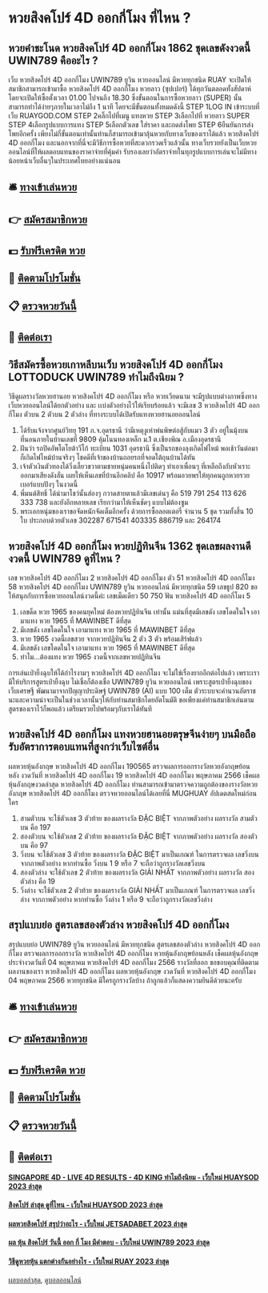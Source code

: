 # หวยสิงคโปร์ 4D ออกกี่โมง ที่ไหน ?
## หวยคำชะโนด หวยสิงคโปร์ 4D ออกกี่โมง 1862 ชุดเลขดังงวดนี้ UWIN789 คืออะไร ?
เว็บ หวยสิงคโปร์ 4D ออกกี่โมง UWIN789 ยูวิน หวยออนไลน์ มีหวยทุกชนิด RUAY จะเปิดให้สมาชิกสามารถเข้ามาซื้อ หวยสิงคโปร์ 4D ออกกี่โมง หวยลาว (ซุปเปอร์) ได้ทุกวันตลอดทั้งสัปดาห์ โดยจะเปิดให้ซื้อตั้งเวลา 01.00 ไปจนถึง 18.30 ซึ่งขั้นตอนในการซื้อหวยลาว (SUPER) นั้นสามารถทำได้ง่ายๆภายในเวลาไม่ถึง 1 นาที โดยจะมีขั้นตอนทั้งหมดดังนี้
STEP 1LOG IN เข้าระบบที่เว็บ RUAYGOD.COM
STEP 2คลิ๊กไปที่เมนู แทงหวย
STEP 3เลือกไปที่ หวยลาว SUPER
STEP 4เลือกรูปแบบการแทง
STEP 5เลือกตัวเลข ใส่ราคา และกดส่งโพย
STEP 6ยืนยันการส่งโพยอีกครั้ง
เพียงไม่กี่ขั้นตอนเท่านั้นท่านก็สามารถเข้ามาลุ้นหวยกับทางเว็บของเราได้แล้ว หวยสิงคโปร์ 4D ออกกี่โมง และนอกจากที่นี่จะมีวิธีการซื้อหวยที่สะดวกรวดเร็วแล้วนั้น ทางเว็บรวยยังเป็นเว็บหวยออนไลน์ที่ให้ผลตอบแทนของราคาจ่ายที่คุ้มค่า รับรองเลยว่าอัตราจ่ายในทุกรูปแบบการเล่นจะไม่มีทางน้อยหน้าเว็บอื่นๆในประเทศไทยอย่างแน่นอน

## 🛎 [ทางเข้าเล่นหวย](https://bit.ly/3BG5bNw)
## 👉 [สมัครสมาชิกหวย](https://bit.ly/3BG5bNw)
## 💵 [รับฟรีเครดิต หวย](https://bit.ly/3C3mvgS)
## 👑 [ติดตามโปรโมชั่น](https://bit.ly/3C3mvgS)
## 📋 [ตรวจหวยวันนี้](https://bit.ly/3C3mvgS)
## 📱 [ติดต่อเรา](https://bit.ly/3C3mvgS)

## วิธีสมัครซื้อหวยเกาหลีบนเว็บ หวยสิงคโปร์ 4D ออกกี่โมง LOTTODUCK UWIN789 ทำไมถึงนิยม ?
วิธีดูผลรางวัลหวยฮานอย หวยสิงคโปร์ 4D ออกกี่โมง หรือ หวยเวียดนาม จะมีรูปแบบต่างภาพซึ่งทางเว็บหวยออนไลน์ได้ยกตัวอย่าง และ เเบ่งตัวอย่างไว้ให้เรียบร้อยแล้ว จะมีเลข 3 หวยสิงคโปร์ 4D ออกกี่โมง ตัวบน 2 ตัวบน 2 ตัวล่าง ที่ทางระบบได้เปิดรับแทงหวยฮานอยออนไลน์
1. ได้รับแจ้งจากศูนย์วิทยุ 191 ภ.จ.อุดรธานี ว่ามีเหตุงูเห่าพ่นพิษต่อสู้กับแมว 3 ตัว อยู่ในมุ้งบนที่นอนภายในบ้านเลขที่ 9809 คุ้มโนนทองเหล็ก ม.1 ต.เชียงพิณ อ.เมืองอุดรธานี
2. ฝันว่า รถปิคอัพโตโยต้าวีโก้ ทะเบียน 1031 อุดรธานี ซึ่งเป็นรถของลุงเกิดไฟไหม้ พอเช้าวันต่อมาก็เกิดไฟไหม้บ้านจริงๆ โชคดีที่เจ้าของบ้านถอยรถที่จอดใต้ถุนบ้านได้ทัน
3. เจ้าตัวเงินตัวทองได้วิ่งเลี้ยวขวาตามชายหนุ่มคนหนึ่งไปติดๆ ทำเอาเพื่อนๆ ที่เหลือถึงกับหัวเราะออกมาเสียงดังลั่น เผยให้เห็นเลขที่บ้านอีกคลิป คือ 10917 พร้อมอวยพรให้ทุกคนถูกหวยรวยเบอร์แบบปังๆ ในงวดนี้
4. พี่มนต์สิทธิ์ ได้นำมาโชว์นั้นส่องๆ กวาดสายตาแล้วมีเลขเด่นๆ คือ 519 791 254 113 626 333 738 และยังอีกหลายเลข เรียกว่ามาให้เห็นชัดๆ แบบไม่ต้องซูม
5. พระเอกหนุ่มของเราขอจัดหนักจัดเต็มอีกครั้ง ด้วยการซื้อลอตเตอรี่ จำนวน 5 ชุด รวมทั้งสิ้น 10 ใบ ประกอบด้วยตัวเลข 302287 671541 403335 886719 และ 264174

## หวยสิงคโปร์ 4D ออกกี่โมง หวยปฏิทินจีน 1362 ชุดเลขผลงานดีงวดนี้ UWIN789 ดูที่ไหน ?
เลข หวยสิงคโปร์ 4D ออกกี่โมง 2 หวยสิงคโปร์ 4D ออกกี่โมง ตัว 51 หวยสิงคโปร์ 4D ออกกี่โมง 58 หวยสิงคโปร์ 4D ออกกี่โมง UWIN789 ยูวิน หวยออนไลน์ มีหวยทุกชนิด 59
เลขธูป 820
ขอให้สนุกกับการซื้อหวยออนไลน์งวดนี้ค่ะ
เลขเม็ดเดียว 50 750
ฟัน หวยสิงคโปร์ 4D ออกกี่โมง 5
1. เลขด็ด หวย 1965 ของคนยุคใหม่ ต้องหวยปฏิทินจีน เท่านั้น แม่นที่สุดมีเลขดัง เลขโดดในใจ เอามาแทง หวย 1965 ที่ MAWINBET ดีที่สุด
2. มีเลขดัง เลขโดดในใจ เอามาแทง หวย 1965 ที่ MAWINBET ดีที่สุด
3. หวย 1965 งวดนี้เลขสวย จากหวยปฏิทินจีน 2 ตัว 3 ตัว พร้อมเสิร์ฟแล้ว
4. มีเลขดัง เลขโดดในใจ เอามาแทง หวย 1965 ที่ MAWINBET ดีที่สุด
5. ทำไม…ต้องแทง หวย 1965 งวดนี้จากเลขหวยปฏิทินจีน

การเล่นเป่ายิ้งฉุบให้ได้กำไรงามๆ หวยสิงคโปร์ 4D ออกกี่โมง จะไม่ใช่เรื่องยากอีกต่อไปแล้ว เพราะเรามีให้บริการสูตรเป่ายิ้งฉุบ ไม่เชื่อก็ต้องเชื่อ UWIN789 ยูวิน หวยออนไลน์ เพราะสูตรเป่ายิ้งฉุบของเว็บเศรษฐี พัฒนามาจากปัญญาประดิษฐ์ UWIN789 (AI) แบบ 100 เต็ม ตัวระบบจะคำนวนอัตราชนะและความน่าจะเป็นในช่วงเวลานั้นๆให้กับท่านสมาชิกโดยอัตโนมัติ ขอเพียงแค่ท่านสมาชิกเล่นตามสูตรของเราไว้ก็พอแล้ว เตรียมรวยไปพร้อมๆกับเราได้ทันที

## หวยสิงคโปร์ 4D ออกกี่โมง แทงหวยฮานอยตรุษจีนง่ายๆ บนมือถือ รับอัตราการตอบแทนที่สูงกว่าเว็บไซต์อื่น
ผลหวยหุ้นอังกฤษ หวยสิงคโปร์ 4D ออกกี่โมง 190565 ตรวจผลการออกรางวัลหวยอังกฤษย้อนหลัง งวดวันที่ หวยสิงคโปร์ 4D ออกกี่โมง 19 หวยสิงคโปร์ 4D ออกกี่โมง พฤษภาคม 2566 เช็คผลหุ้นอังกฤษงวดล่าสุด หวยสิงคโปร์ 4D ออกกี่โมง ท่านสามารถเข้ามาตรวจความถูกต้องของรางวัลหวยอังกฤษ หวยสิงคโปร์ 4D ออกกี่โมง ตรวจหวยออนไลน์ได้เลยที่นี่ MUGHUAY อัปเดตสดใหม่ก่อนใคร
1. สามตัวบน จะใช้ตัวเลข 3 ตัวท้าย ของผลรางวัล ĐẶC BIỆT จากภาพตัวอย่าง ผลรางวัล สามตัวบน คือ 197
2. สองตัวบน จะใช้ตัวเลข 2 ตัวท้าย ของผลรางวัล ĐẶC BIỆT จากภาพตัวอย่าง ผลรางวัล สองตัวบน คือ 97
3. วิ่งบน จะใช้ตัวเลข 3 ตัวท้าย ของผลรางวัล ĐẶC BIỆT มาเป็นเกณฑ์ ในการตรวจผล เลขวิ่งบน จากภาพตัวอย่าง หากท่านซื้อ วิ่งบน 1 9 หรือ 7 จะถือว่าถูกรางวัลเลขวิ่งบน
4. สองตัวล่าง จะใช้ตัวเลข 2 ตัวท้าย ของผลรางวัล GIẢI NHẤT จากภาพตัวอย่าง ผลรางวัล สองตัวล่าง คือ 19
5. วิ่งล่าง จะใช้ตัวเลข 2 ตัวท้าย ของผลรางวัล GIẢI NHẤT มาเป็นเกณฑ์ ในการตรวจผล เลขวิ่งล่าง จากภาพตัวอย่าง หากท่านซื้อ วิ่งล่าง 1 หรือ 9 จะถือว่าถูกรางวัลเลขวิ่งล่าง

## สรุปแบบย่อ สูตรเลขสองตัวล่าง หวยสิงคโปร์ 4D ออกกี่โมง
สรุปแบบย่อ UWIN789 ยูวิน หวยออนไลน์ มีหวยทุกชนิด สูตรเลขสองตัวล่าง หวยสิงคโปร์ 4D ออกกี่โมง ตรวจผลการออกรางวัล หวยสิงคโปร์ 4D ออกกี่โมง หวยหุ้นอังกฤษย้อนหลัง เช็คผลหุ้นอังกฤษ ประจำงวดวันที่ 04 พฤษภาคม หวยสิงคโปร์ 4D ออกกี่โมง 2566 รางวัลที่ออก
ขอขอบคุณที่ติดตามผลงานของเรา หวยสิงคโปร์ 4D ออกกี่โมง ผลหวยหุ้นอังกฤษ งวดวันที่ หวยสิงคโปร์ 4D ออกกี่โมง 04 พฤษภาคม 2566 หวยทุกชนิด มีใครถูกรางวัลบ้าง ถ้าถูกแล้วก็แสดงความยินดีด้วยนะครับ

## 🛎 [ทางเข้าเล่นหวย](https://bit.ly/3BG5bNw)
## 👉 [สมัครสมาชิกหวย](https://bit.ly/3BG5bNw)
## 💵 [รับฟรีเครดิต หวย](https://bit.ly/3C3mvgS)
## 👑 [ติดตามโปรโมชั่น](https://bit.ly/3C3mvgS)
## 📋 [ตรวจหวยวันนี้](https://bit.ly/3C3mvgS)
## 📱 [ติดต่อเรา](https://bit.ly/3C3mvgS)

#### [SINGAPORE 4D - LIVE 4D RESULTS - 4D KING ทำไมถึงนิยม - เว็บใหม่ HUAYSOD 2023 ล่าสุด](https://atom.io/themes/singapore%204d%20-%20live%204d%20results%20-%204d%20king%20ทำไมถึงนิยม%20-%20เว็บใหม่%20huaysod%202023%20ล่าสุด)
#### [สิงคโปร์ ล่าสุด ดูที่ไหน - เว็บใหม่ HUAYSOD 2023 ล่าสุด](https://atom.io/themes/สิงคโปร์%20ล่าสุด%20ดูที่ไหน%20-%20เว็บใหม่%20huaysod%202023%20ล่าสุด)
#### [ผลหวยสิงคโปร์ สรุปว่าอะไร - เว็บใหม่ JETSADABET 2023 ล่าสุด](https://atom.io/themes/ผลหวยสิงคโปร์%20สรุปว่าอะไร%20-%20เว็บใหม่%20jetsadabet%202023%20ล่าสุด)
#### [ผล หุ้น สิงคโปร์ วันนี้ ออก กี่ โมง มีคำตอบ - เว็บใหม่ UWIN789 2023 ล่าสุด](https://atom.io/themes/ผล%20หุ้น%20สิงคโปร์%20วันนี้%20ออก%20กี่%20โมง%20มีคำตอบ%20-%20เว็บใหม่%20uwin789%202023%20ล่าสุด)
#### [วิธีดูหวยหุ้น แตกต่างกันอย่างไร - เว็บใหม่ RUAY 2023 ล่าสุด](https://atom.io/themes/วิธีดูหวยหุ้น%20แตกต่างกันอย่างไร%20-%20เว็บใหม่%20ruay%202023%20ล่าสุด)

[ผลบอลล่าสุด](https://siamsport.tv "ผลบอลล่าสุด"), [ดูบอลออนไลน์](https://siamsport.tv/ดูบอลสด "ดูบอลออนไลน์")